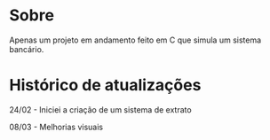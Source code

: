 # Sobre

Apenas um projeto em andamento feito em C que simula um sistema bancário.

# Histórico de atualizações

24/02 - Iniciei a criação de um sistema de extrato 

08/03 - Melhorias visuais
